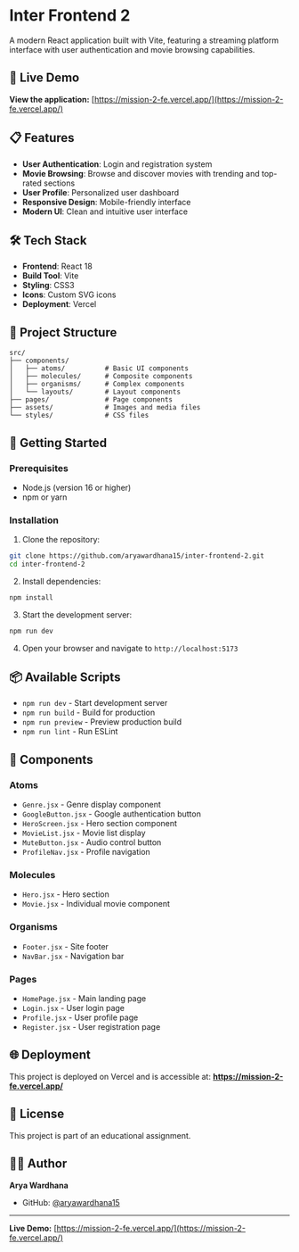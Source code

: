 # Inter Frontend 2

A modern React application built with Vite, featuring a streaming platform interface with user authentication and movie browsing capabilities.

## 🚀 Live Demo

**View the application:** [https://mission-2-fe.vercel.app/](https://mission-2-fe.vercel.app/)

## 📋 Features

- **User Authentication**: Login and registration system
- **Movie Browsing**: Browse and discover movies with trending and top-rated sections
- **User Profile**: Personalized user dashboard
- **Responsive Design**: Mobile-friendly interface
- **Modern UI**: Clean and intuitive user interface

## 🛠️ Tech Stack

- **Frontend**: React 18
- **Build Tool**: Vite
- **Styling**: CSS3
- **Icons**: Custom SVG icons
- **Deployment**: Vercel

## 📁 Project Structure

```
src/
├── components/
│   ├── atoms/          # Basic UI components
│   ├── molecules/      # Composite components
│   ├── organisms/      # Complex components
│   └── layouts/        # Layout components
├── pages/              # Page components
├── assets/             # Images and media files
└── styles/             # CSS files
```

## 🚀 Getting Started

### Prerequisites

- Node.js (version 16 or higher)
- npm or yarn

### Installation

1. Clone the repository:
```bash
git clone https://github.com/aryawardhana15/inter-frontend-2.git
cd inter-frontend-2
```

2. Install dependencies:
```bash
npm install
```

3. Start the development server:
```bash
npm run dev
```

4. Open your browser and navigate to `http://localhost:5173`

## 📦 Available Scripts

- `npm run dev` - Start development server
- `npm run build` - Build for production
- `npm run preview` - Preview production build
- `npm run lint` - Run ESLint

## 🎨 Components

### Atoms
- `Genre.jsx` - Genre display component
- `GoogleButton.jsx` - Google authentication button
- `HeroScreen.jsx` - Hero section component
- `MovieList.jsx` - Movie list display
- `MuteButton.jsx` - Audio control button
- `ProfileNav.jsx` - Profile navigation

### Molecules
- `Hero.jsx` - Hero section
- `Movie.jsx` - Individual movie component

### Organisms
- `Footer.jsx` - Site footer
- `NavBar.jsx` - Navigation bar

### Pages
- `HomePage.jsx` - Main landing page
- `Login.jsx` - User login page
- `Profile.jsx` - User profile page
- `Register.jsx` - User registration page

## 🌐 Deployment

This project is deployed on Vercel and is accessible at:
**https://mission-2-fe.vercel.app/**

## 📝 License

This project is part of an educational assignment.

## 👨‍💻 Author

**Arya Wardhana**
- GitHub: [@aryawardhana15](https://github.com/aryawardhana15)

---

**Live Demo:** [https://mission-2-fe.vercel.app/](https://mission-2-fe.vercel.app/)